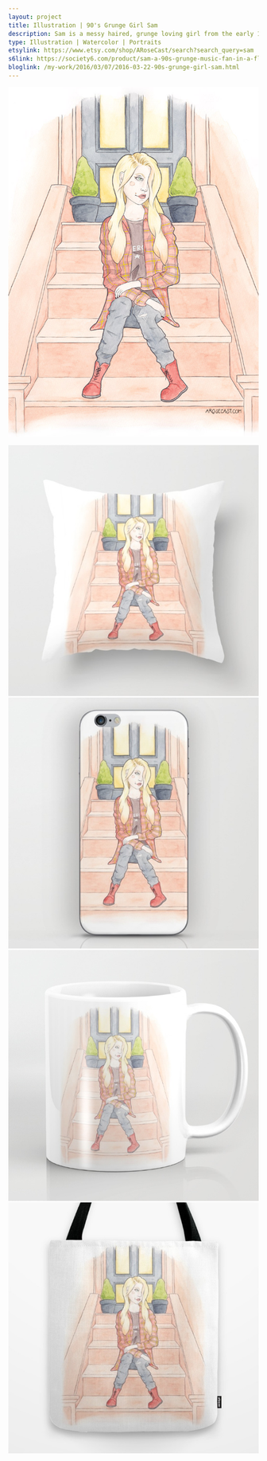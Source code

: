 ```yaml
---
layout: project
title: Illustration | 90's Grunge Girl Sam
description: Sam is a messy haired, grunge loving girl from the early 1990s. She loves few things more than her trusty plaid flannel shirt, her Smashing Pumpkins 'Zero' t-shirt, and a pair of DMs. You can often find her sitting on a Brooklyn brownstone listening to some of her favourite Seattle-based bands.
type: Illustration | Watercolor | Portraits
etsylink: https://www.etsy.com/shop/ARoseCast/search?search_query=sam
s6link: https://society6.com/product/sam-a-90s-grunge-music-fan-in-a-flannel-shirt-band-t-shirt-dm-boots_print#1=45
bloglink: /my-work/2016/03/07/2016-03-22-90s-grunge-girl-sam.html
---
```


![A portrait illustration of Sam, a 90's girl, sitting on the steps of a New York brownstone](/assets/folio/portraits/portrait-illustration-sam.jpg "An illustration of Sam, a 90's girl, sitting on the steps of a New York brownstone")

<div class="row">
	<div class="col-md-6">
		<a href="" title="Buy 90s Grunge Girl Sam as a range of products on my Society6 Store"><img src="/assets/blog/2016-03/society6-90s-grunge-girl-sam-pillows.jpg" alt="90s Grunge Girl Sam | Watercolour &amp; Pencil Portrait Illustration by Karen Murray of A Rose Cast" title="Pillow of 90s Grunge Girl Sam | Watercolour &amp; Pencil Portrait Illustration by Karen Murray of A Rose Cast"></a>
	</div>
	<div class="col-md-6">
		<a href="" title="Buy 90s Grunge Girl Sam as a range of products on my Society6 Store"><img src="/assets/blog/2016-03/society6-90s-grunge-girl-sam-phone-skins.jpg" alt="90s Grunge Girl Sam | Watercolour &amp; Pencil Portrait Illustration by Karen Murray of A Rose Cast" title="iPhone Skin of 90s Grunge Girl Sam | Watercolour &amp; Pencil Portrait Illustration by Karen Murray of A Rose Cast"></a>
	</div>
</div>

<div class="row">
	<div class="col-md-6">
		<a href="" title="Buy 90s Grunge Girl Sam as asociety6-90s-grunge-girl-sam-mugs.jpg range of products on my Society6 Store"><img src="/assets/blog/2016-03/society6-90s-grunge-girl-sam-mugs.jpg" alt="90s Grunge Girl Sam | Watercolour &amp; Pencil Portrait Illustration by Karen Murray of A Rose Cast" title="Mug of 90s Grunge Girl Sam | Watercolour &amp; Pencil Portrait Illustration by Karen Murray of A Rose Cast"></a>
	</div>
	<div class="col-md-6">
		<a href="" title="Buy 90s Grunge Girl Sam as a range of products on my Society6 Store"><img src="/assets/blog/2016-03/society6-90s-grunge-girl-sam-bags.jpg" alt="90s Grunge Girl Sam | Watercolour &amp; Pencil Portrait Illustration by Karen Murray of A Rose Cast" title="Tote Bag of 90s Grunge Girl Sam | Watercolour &amp; Pencil Portrait Illustration by Karen Murray of A Rose Cast"></a>
	</div>
</div>